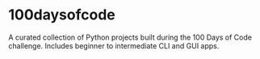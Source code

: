 # 100daysofcode
A curated collection of Python projects built during the 100 Days of Code challenge. Includes beginner to intermediate CLI and GUI apps.
